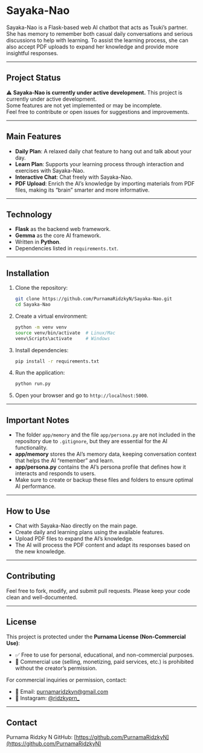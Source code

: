# Sayaka-Nao

Sayaka-Nao is a Flask-based web AI chatbot that acts as Tsuki’s partner. She has memory to remember both casual daily conversations and serious discussions to help with learning. To assist the learning process, she can also accept PDF uploads to expand her knowledge and provide more insightful responses.

---

## Project Status

⚠️ **Sayaka-Nao is currently under active development.**
This project is currently under active development.  
Some features are not yet implemented or may be incomplete.  
Feel free to contribute or open issues for suggestions and improvements.

---

## Main Features

* **Daily Plan**: A relaxed daily chat feature to hang out and talk about your day.
* **Learn Plan**: Supports your learning process through interaction and exercises with Sayaka-Nao.
* **Interactive Chat**: Chat freely with Sayaka-Nao.
* **PDF Upload**: Enrich the AI’s knowledge by importing materials from PDF files, making its “brain” smarter and more informative.

---

## Technology

* **Flask** as the backend web framework.
* **Gemma** as the core AI framework.
* Written in **Python**.
* Dependencies listed in `requirements.txt`.

---

## Installation

1. Clone the repository:

   ```bash
   git clone https://github.com/PurnamaRidzkyN/Sayaka-Nao.git
   cd Sayaka-Nao
   ```

2. Create a virtual environment:

   ```bash
   python -m venv venv
   source venv/bin/activate  # Linux/Mac
   venv\Scripts\activate     # Windows
   ```

3. Install dependencies:

   ```bash
   pip install -r requirements.txt
   ```

4. Run the application:

   ```bash
   python run.py
   ```

5. Open your browser and go to `http://localhost:5000`.

---

## Important Notes

* The folder `app/memory` and the file `app/persona.py` are not included in the repository due to `.gitignore`, but they are essential for the AI functionality.
* **app/memory** stores the AI’s memory data, keeping conversation context that helps the AI “remember” and learn.
* **app/persona.py** contains the AI’s persona profile that defines how it interacts and responds to users.
* Make sure to create or backup these files and folders to ensure optimal AI performance.

---

## How to Use

* Chat with Sayaka-Nao directly on the main page.
* Create daily and learning plans using the available features.
* Upload PDF files to expand the AI’s knowledge.
* The AI will process the PDF content and adapt its responses based on the new knowledge.

---

## Contributing

Feel free to fork, modify, and submit pull requests. Please keep your code clean and well-documented.

---

## License

This project is protected under the **Purnama License (Non-Commercial Use)**:

* ✅ Free to use for personal, educational, and non-commercial purposes.
* 🚫 Commercial use (selling, monetizing, paid services, etc.) is prohibited without the creator’s permission.

For commercial inquiries or permission, contact:

* 📧 Email: [purnamaridzkyn@gmail.com](mailto:purnamaridzkyn@gmail.com)
* 📱 Instagram: [@ridzkyprn\_](https://instagram.com/ridzkyprn_)

---

## Contact

Purnama Ridzky N
GitHub: [https://github.com/PurnamaRidzkyN](https://github.com/PurnamaRidzkyN)


